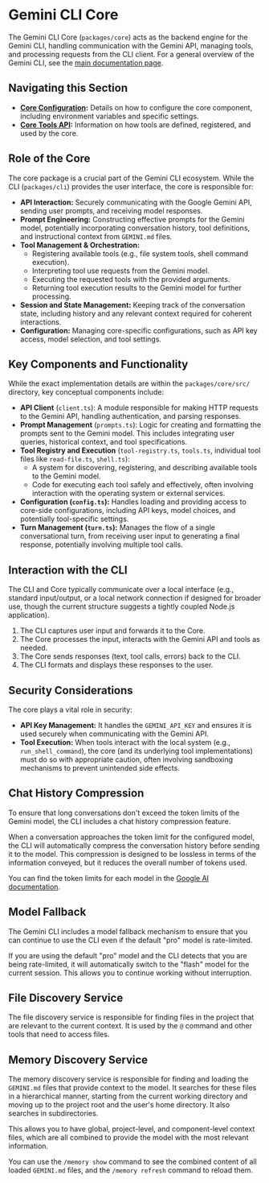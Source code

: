 # Gemini CLI Core

The Gemini CLI Core (`packages/core`) acts as the backend engine for the Gemini CLI, handling communication with the Gemini API, managing tools, and processing requests from the CLI client. For a general overview of the Gemini CLI, see the [main documentation page](../index.md).

## Navigating this Section

- **[Core Configuration](../cli/configuration.md):** Details on how to configure the core component, including environment variables and specific settings.
- **[Core Tools API](./tools-api.md):** Information on how tools are defined, registered, and used by the core.

## Role of the Core

The core package is a crucial part of the Gemini CLI ecosystem. While the CLI (`packages/cli`) provides the user interface, the core is responsible for:

- **API Interaction:** Securely communicating with the Google Gemini API, sending user prompts, and receiving model responses.
- **Prompt Engineering:** Constructing effective prompts for the Gemini model, potentially incorporating conversation history, tool definitions, and instructional context from `GEMINI.md` files.
- **Tool Management & Orchestration:**
  - Registering available tools (e.g., file system tools, shell command execution).
  - Interpreting tool use requests from the Gemini model.
  - Executing the requested tools with the provided arguments.
  - Returning tool execution results to the Gemini model for further processing.
- **Session and State Management:** Keeping track of the conversation state, including history and any relevant context required for coherent interactions.
- **Configuration:** Managing core-specific configurations, such as API key access, model selection, and tool settings.

## Key Components and Functionality

While the exact implementation details are within the `packages/core/src/` directory, key conceptual components include:

- **API Client** (`client.ts`): A module responsible for making HTTP requests to the Gemini API, handling authentication, and parsing responses.
- **Prompt Management** (`prompts.ts`): Logic for creating and formatting the prompts sent to the Gemini model. This includes integrating user queries, historical context, and tool specifications.
- **Tool Registry and Execution** (`tool-registry.ts`, `tools.ts`, individual tool files like `read-file.ts`, `shell.ts`):
  - A system for discovering, registering, and describing available tools to the Gemini model.
  - Code for executing each tool safely and effectively, often involving interaction with the operating system or external services.
- **Configuration (`config.ts`):** Handles loading and providing access to core-side configurations, including API keys, model choices, and potentially tool-specific settings.
- **Turn Management (`turn.ts`):** Manages the flow of a single conversational turn, from receiving user input to generating a final response, potentially involving multiple tool calls.

## Interaction with the CLI

The CLI and Core typically communicate over a local interface (e.g., standard input/output, or a local network connection if designed for broader use, though the current structure suggests a tightly coupled Node.js application).

1.  The CLI captures user input and forwards it to the Core.
2.  The Core processes the input, interacts with the Gemini API and tools as needed.
3.  The Core sends responses (text, tool calls, errors) back to the CLI.
4.  The CLI formats and displays these responses to the user.

## Security Considerations

The core plays a vital role in security:

- **API Key Management:** It handles the `GEMINI_API_KEY` and ensures it is used securely when communicating with the Gemini API.
- **Tool Execution:** When tools interact with the local system (e.g., `run_shell_command`), the core (and its underlying tool implementations) must do so with appropriate caution, often involving sandboxing mechanisms to prevent unintended side effects.

## Chat History Compression

To ensure that long conversations don't exceed the token limits of the Gemini model, the CLI includes a chat history compression feature.

When a conversation approaches the token limit for the configured model, the CLI will automatically compress the conversation history before sending it to the model. This compression is designed to be lossless in terms of the information conveyed, but it reduces the overall number of tokens used.

You can find the token limits for each model in the [Google AI documentation](https://ai.google.dev/gemini-api/docs/models).

## Model Fallback

The Gemini CLI includes a model fallback mechanism to ensure that you can continue to use the CLI even if the default "pro" model is rate-limited.

If you are using the default "pro" model and the CLI detects that you are being rate-limited, it will automatically switch to the "flash" model for the current session. This allows you to continue working without interruption.

## File Discovery Service

The file discovery service is responsible for finding files in the project that are relevant to the current context. It is used by the `@` command and other tools that need to access files.

## Memory Discovery Service

The memory discovery service is responsible for finding and loading the `GEMINI.md` files that provide context to the model. It searches for these files in a hierarchical manner, starting from the current working directory and moving up to the project root and the user's home directory. It also searches in subdirectories.

This allows you to have global, project-level, and component-level context files, which are all combined to provide the model with the most relevant information.

You can use the `/memory show` command to see the combined content of all loaded `GEMINI.md` files, and the `/memory refresh` command to reload them.
